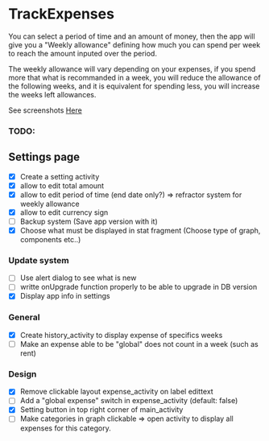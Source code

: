 # TrackExpenses

You can select a period of time and an amount of money, then the app will give you a "Weekly allowance" defining how much you can spend per week to reach the amount inputed over the period.

The weekly allowance will vary depending on your expenses, if you spend more that what is recommanded in a week, you will reduce the allowance of the following weeks, and it is equivalent for spending less, you will increase the weeks left allowances.

See screenshots [Here](https://github.com/axel7083/TrackExpenses/tree/main/Docs) 

### TODO:

## Settings page
- [x] Create a setting activity
- [x] allow to edit total amount
- [x] allow to edit period of time (end date only?) => refractor system for weekly allowance
- [x] allow to edit currency sign
- [ ] Backup system (Save app version with it)
- [x] Choose what must be displayed in stat fragment (Choose type of graph, components etc..)

### Update system
- [ ] Use alert dialog to see what is new
- [ ] writte onUpgrade function properly to be able to upgrade in DB version
- [x] Display app info in settings

### General 
- [x] Create history_activity to display expense of specifics weeks
- [ ] Make an expense able to be "global" does not count in a week (such as rent)

### Design
- [x] Remove clickable layout expense_activity on label edittext
- [ ] Add a "global expense" switch in expense_activity (default: false)
- [x] Setting button in top right corner of main_activity
- [ ] Make categories in graph clickable => open activity to display all expenses for this category.
